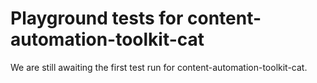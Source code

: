# Playground tests for content-automation-toolkit-cat
We are still awaiting the first test run for content-automation-toolkit-cat.
